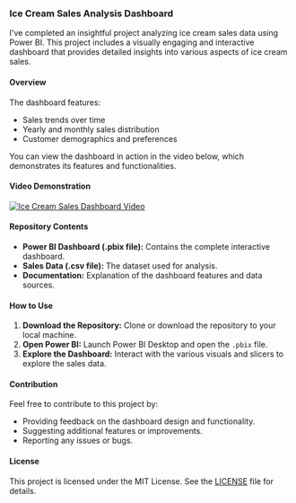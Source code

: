 ### Ice Cream Sales Analysis Dashboard

I've completed an insightful project analyzing ice cream sales data using Power BI. This project includes a visually engaging and interactive dashboard that provides detailed insights into various aspects of ice cream sales.

#### Overview

The dashboard features:
- Sales trends over time
- Yearly and monthly sales distribution
- Customer demographics and preferences

You can view the dashboard in action in the video below, which demonstrates its features and functionalities.

#### Video Demonstration

[![Ice Cream Sales Dashboard Video](https://img.youtube.com/vi/VIDEO_ID_HERE/0.jpg)](https://drive.google.com/file/d/1zVq7TRIOQT9ay_0MNOYjP-__oBeEMHDK/view?usp=sharing)

#### Repository Contents

- **Power BI Dashboard (.pbix file):** Contains the complete interactive dashboard.
- **Sales Data (.csv file):** The dataset used for analysis.
- **Documentation:** Explanation of the dashboard features and data sources.

#### How to Use

1. **Download the Repository:** Clone or download the repository to your local machine.
2. **Open Power BI:** Launch Power BI Desktop and open the `.pbix` file.
3. **Explore the Dashboard:** Interact with the various visuals and slicers to explore the sales data.

#### Contribution

Feel free to contribute to this project by:
- Providing feedback on the dashboard design and functionality.
- Suggesting additional features or improvements.
- Reporting any issues or bugs.

#### License

This project is licensed under the MIT License. See the [LICENSE](LICENSE) file for details.

